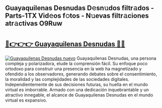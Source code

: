 ## Guayaquilenas Desnudas D𝚎sn𝚞dos filtr𝚊dos - Parts-1TX Vid𝚎os f𝚘tos - N𝚞evas filtr𝚊ciones atr𝚊ctivas O9Ruw

# <h2><a href="http://mb8xiek.tromn.icu/?c=Guayaquilenas+Desnudas">🔗👉👉👉 Guayaquilenas Desnudas 🔗🔗</a></h2>

[![Guayaquilenas Desnudas nuevo](https://i.imgur.com/pEAQMta.gif)](http://mb8xiek.tromn.icu/?c=Guayaquilenas+Desnudas)
Guayaquilenas Desnudas, una persona compleja y polarizadora, elude la comprensión fácil. Su enfoque poco ortodoxo para construir una presencia en la web ha magnetizado y ofendido a los observadores, generando debates sobre el consentimiento, la moralidad y las complejidades de las sociedades digitales. Independientemente de sus decisiones futuras, su huella en el mundo virtual es imborrable. Armado con una dedicación inquebrantable y un atractivo innegable, el alcance de Guayaquilenas Desnudas en el mundo virtual es expansivo.
